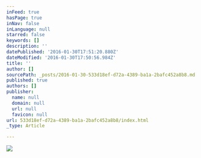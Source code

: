 ```yaml
---
inFeed: true
hasPage: true
inNav: false
inLanguage: null
starred: false
keywords: []
description: ''
datePublished: '2016-01-30T17:51:20.880Z'
dateModified: '2016-01-30T17:50:56.984Z'
title: ''
author: []
sourcePath: _posts/2016-01-30-533d18ef-d72a-4389-ba1a-2bafc452a8b8.md
published: true
authors: []
publisher:
  name: null
  domain: null
  url: null
  favicon: null
url: 533d18ef-d72a-4389-ba1a-2bafc452a8b8/index.html
_type: Article

---
```

![](https://the-grid-user-content.s3-us-west-2.amazonaws.com/5b49ba81-25e3-423c-8089-c68d78e2a8f4.jpg)